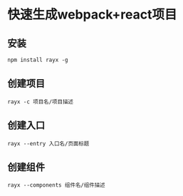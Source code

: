 # 快速生成webpack+react项目

## 安装
```
npm install rayx -g
```

## 创建项目
```
rayx -c 项目名/项目描述
```

## 创建入口
```
rayx --entry 入口名/页面标题
```

## 创建组件
```
rayx --components 组件名/组件描述
```